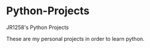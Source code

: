 # Python-Projects
JR1258's Python Projects


These are my personal projects in order to learn python.
